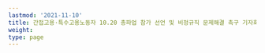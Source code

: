 ```yaml
---
lastmod: '2021-11-10'
title: 간접고용·특수고용노동자 10.20 총파업 참가 선언 및 비정규직 문제해결 촉구 기자회견
weight: 
type: page
---
```

